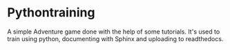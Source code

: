 # Pythontraining
A simple Adventure game done with the help of some tutorials. It's used to train using python, documenting with Sphinx and uploading to readthedocs.
